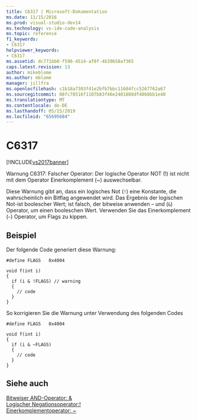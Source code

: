 ```yaml
---
title: C6317 | Microsoft-Dokumentation
ms.date: 11/15/2016
ms.prod: visual-studio-dev14
ms.technology: vs-ide-code-analysis
ms.topic: reference
f1_keywords:
- C6317
helpviewer_keywords:
- C6317
ms.assetid: dc771bb8-f596-4514-af0f-4b39658af365
caps.latest.revision: 13
author: mikeblome
ms.author: mblome
manager: jillfra
ms.openlocfilehash: c1b18a7303f41e2bfb7bbc11684fcc5267762a67
ms.sourcegitcommit: 08fc78516f1107b83f46e2401888df4868bb1e40
ms.translationtype: MT
ms.contentlocale: de-DE
ms.lasthandoff: 05/15/2019
ms.locfileid: "65695684"
---
```

# <a name="c6317"></a>C6317
[!INCLUDE[vs2017banner](../includes/vs2017banner.md)]

Warnung C6317: Falscher Operator: Der logische Operator NOT (!) ist nicht mit dem Operator Einerkomplement (~) auswechselbar.  
  
 Diese Warnung gibt an, dass ein logisches Not (`!`) eine Konstante, die wahrscheinlich ein Bitflag angewendet wird. Das Ergebnis der logischen Not-ist boolescher Wert; ist falsch, der bitweise anwenden – und (`&`) Operator, um einen booleschen Wert. Verwenden Sie das Einerkomplement (`~`) Operator, um Flags zu kippen.  
  
## <a name="example"></a>Beispiel  
 Der folgende Code generiert diese Warnung:  
  
```  
#define FLAGS   0x4004  
  
void f(int i)  
{  
  if (i & !FLAGS) // warning  
  {   
    // code  
  }  
}  
```  
  
 So korrigieren Sie die Warnung unter Verwendung des folgenden Codes  
  
```  
#define FLAGS   0x4004  
  
void f(int i)  
{  
  if (i & ~FLAGS)  
  {  
    // code  
  }  
}  
```  
  
## <a name="see-also"></a>Siehe auch  
 [Bitweiser AND-Operator: &](https://msdn.microsoft.com/library/76f40de3-c417-47b9-8a77-532f3fc990a5)   
 [Logischer Negationsoperator:!](https://msdn.microsoft.com/library/650add9f-a7bc-426c-b01d-5fc6a81c8b62)   
 [Einerkomplementoperator: ~](https://msdn.microsoft.com/library/4bf81967-34f7-4b4b-aade-fd03d5da0174)
